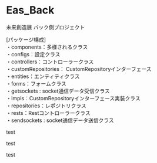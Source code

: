 # Eas_Back
未来創造展 バック側プロジェクト

[パッケージ構成]  
・components：多様されるクラス  
・configs：設定クラス  
・controllers：コントローラークラス  
・customRepositories： CustomRepositoryインターフェース  
・entities：エンティティクラス  
・forms：フォームクラス  
・getsockets : socket通信データ受信クラス  
・impls：CustomRepositoryインターフェース実装クラス  
・repositories：レポジトリクラス  
・rests：Restコントローラークラス  
・sendsockets : socket通信データ送信クラス  

test

test

test